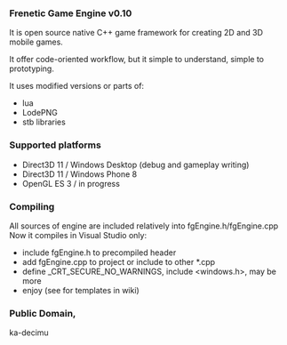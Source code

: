 ### Frenetic Game Engine v0.10

It is open source native C++ game framework for creating 2D and 3D mobile games.
 
It offer code-oriented workflow, but it simple to understand, simple to prototyping.

It uses modified versions or parts of:

- lua
- LodePNG
- stb libraries

### Supported platforms
- Direct3D 11 / Windows Desktop (debug and gameplay writing)
- Direct3D 11 / Windows Phone 8
- OpenGL ES 3 / in progress

### Compiling

All sources of engine are included relatively into fgEngine.h/fgEngine.cpp
Now it compiles in Visual Studio only:

- include fgEngine.h to precompiled header
- add fgEngine.cpp to project or include to other *.cpp
- define _CRT_SECURE_NO_WARNINGS, include <windows.h>, may be more
- enjoy (see for templates in wiki)

### Public Domain, 
ka-decimu